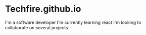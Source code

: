 # Techfire.github.io
I'm a software developer 
I'm currently learning react
I'm looking to collaborate on several projects 
